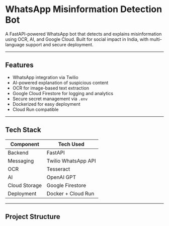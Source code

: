 #  WhatsApp Misinformation Detection Bot

A FastAPI-powered WhatsApp bot that detects and explains misinformation using OCR, AI, and Google Cloud. Built for social impact in India, with multi-language support and secure deployment.

---

##  Features

-  WhatsApp integration via Twilio
-  AI-powered explanation of suspicious content
-  OCR for image-based text extraction
-  Google Cloud Firestore for logging and analytics
-  Secure secret management via `.env`
-  Dockerized for easy deployment
-  Cloud Run compatible

---

##  Tech Stack

| Component      | Tech Used           |
|----------------|---------------------|
| Backend        | FastAPI             |
| Messaging      | Twilio WhatsApp API |
| OCR            | Tesseract           |
| AI             | OpenAI GPT          |
| Cloud Storage  | Google Firestore    |
| Deployment     | Docker + Cloud Run  |

---

##  Project Structure

